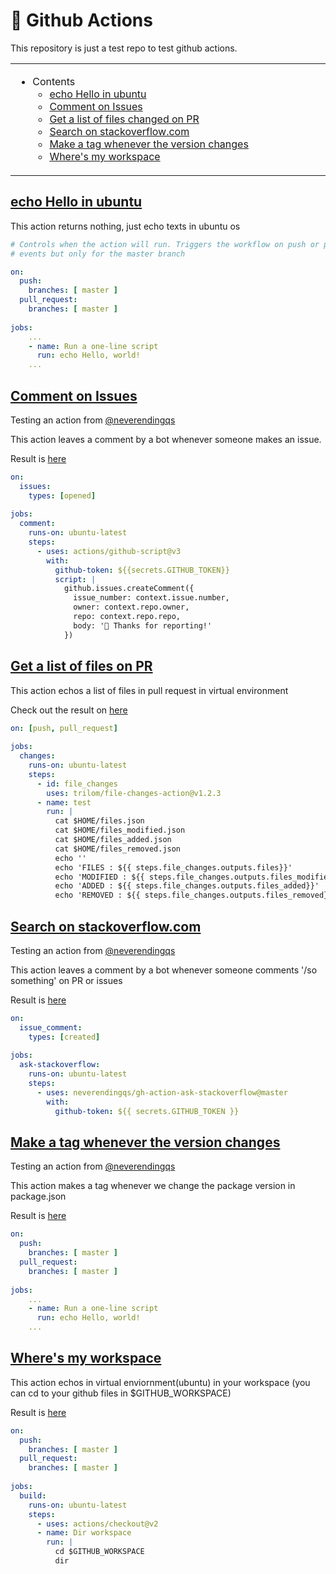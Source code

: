 # 👋 Github Actions

This repository is just a test repo to test github actions.

<table>
    <tr><td width=60% valign=top>
        
* Contents
    * [echo Hello in ubuntu](#echo-hello-in-ubuntu)
    * [Comment on Issues](#comment-on-issues)
    * [Get a list of files changed on PR](#get-a-list-of-files-on-pr)
    * [Search on stackoverflow.com](#search-on-stackoverflowcom)
    * [Make a tag whenever the version changes](#make-a-tag-whenever-the-version-changes)
    * [Where's my workspace](#wheres-my-workspace)
</td></tr>
</table>

## [echo Hello in ubuntu](https://github.com/Alfex4936/github-actions/blob/master/.github/workflows/blank.yml)

This action returns nothing, just echo texts in ubuntu os

```yml
# Controls when the action will run. Triggers the workflow on push or pull request
# events but only for the master branch

on:
  push:
    branches: [ master ]
  pull_request:
    branches: [ master ]
    
jobs:
    ...
    - name: Run a one-line script
      run: echo Hello, world!
    ...
```

## [Comment on Issues](https://github.com/Alfex4936/github-actions/blob/master/.github/workflows/comment-on-issues.yml)

Testing an action from [@neverendingqs](https://github.com/neverendingqs)

This action leaves a comment by a bot whenever someone makes an issue.

Result is [here](https://github.com/Alfex4936/github-actions/issues/1)

```yml
on:
  issues:
    types: [opened]
    
jobs:
  comment:
    runs-on: ubuntu-latest
    steps:
      - uses: actions/github-script@v3
        with:
          github-token: ${{secrets.GITHUB_TOKEN}}
          script: |
            github.issues.createComment({
              issue_number: context.issue.number,
              owner: context.repo.owner,
              repo: context.repo.repo,
              body: '👋 Thanks for reporting!'
            })
```

## [Get a list of files on PR](https://github.com/Alfex4936/github-actions/blob/master/.github/workflows/get-list-file-of-pr.yml)

This action echos a list of files in pull request in virtual environment

Check out the result on [here](https://github.com/Alfex4936/github-actions/actions)

```yml
on: [push, pull_request]
    
jobs:
  changes:
    runs-on: ubuntu-latest
    steps:
      - id: file_changes
        uses: trilom/file-changes-action@v1.2.3
      - name: test
        run: |
          cat $HOME/files.json
          cat $HOME/files_modified.json
          cat $HOME/files_added.json
          cat $HOME/files_removed.json
          echo ''
          echo 'FILES : ${{ steps.file_changes.outputs.files}}'
          echo 'MODIFIED : ${{ steps.file_changes.outputs.files_modified}}'
          echo 'ADDED : ${{ steps.file_changes.outputs.files_added}}'
          echo 'REMOVED : ${{ steps.file_changes.outputs.files_removed}}'
```

## [Search on stackoverflow.com](https://github.com/Alfex4936/github-actions/blob/master/.github/workflows/search-on-stackoverflow.yml)

Testing an action from [@neverendingqs](https://github.com/neverendingqs)

This action leaves a comment by a bot whenever someone comments '/so something' on PR or issues

Result is [here](https://github.com/Alfex4936/github-actions/issues/1)

```yml
on:
  issue_comment:
    types: [created]
    
jobs:
  ask-stackoverflow:
    runs-on: ubuntu-latest
    steps:
      - uses: neverendingqs/gh-action-ask-stackoverflow@master
        with:
          github-token: ${{ secrets.GITHUB_TOKEN }}
```

## [Make a tag whenever the version changes](https://github.com/Alfex4936/github-actions/blob/master/.github/workflows/tag-new-npm-pkg.yml)

Testing an action from [@neverendingqs](https://github.com/neverendingqs)

This action makes a tag whenever we change the package version in package.json 

Result is [here](https://github.com/Alfex4936/github-actions/tree/v0.0.2)

```yml
on:
  push:
    branches: [ master ]
  pull_request:
    branches: [ master ]
    
jobs:
    ...
    - name: Run a one-line script
      run: echo Hello, world!
    ...
```

## [Where's my workspace](https://github.com/Alfex4936/github-actions/blob/master/.github/workflows/what-in-workspace.yml)

This action echos in virtual enviornment(ubuntu) in your workspace (you can cd to your github files in $GITHUB_WORKSPACE)

Result is [here](https://github.com/Alfex4936/github-actions/actions/runs/222176001)

```yml
on:
  push:
    branches: [ master ]
  pull_request:
    branches: [ master ]
    
jobs:
  build:
    runs-on: ubuntu-latest
    steps:
      - uses: actions/checkout@v2
      - name: Dir workspace
        run: |
          cd $GITHUB_WORKSPACE
          dir
```
